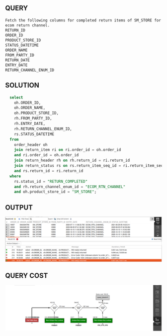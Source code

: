     
## QUERY
    Fetch the following columns for completed return items of SM_STORE for ecom return channel.
    RETURN_ID 
    ORDER_ID
    PRODUCT_STORE_ID 
    STATUS_DATETIME
    ORDER_NAME 
    FROM_PARTY_ID 
    RETURN_DATE 
    ENTRY_DATE
    RETURN_CHANNEL_ENUM_ID

## SOLUTION
    
``` sql
  select 
    oh.ORDER_ID, 
    oh.ORDER_NAME, 
    oh.PRODUCT_STORE_ID, 
    rh.FROM_PARTY_ID, 
    rh.ENTRY_DATE, 
    rh.RETURN_CHANNEL_ENUM_ID, 
    rs.STATUS_DATETIME 
  from 
    order_header oh 
    join return_item ri on ri.order_id = oh.order_id
    and ri.order_id = oh.order_id 
    join return_header rh on rh.return_id = ri.return_id 
    join return_status rs on rs.return_item_seq_id = ri.return_item_seq_id 
    and rs.return_id = ri.return_id 
  where 
    rs.status_id = "RETURN_COMPLETED" 
    and rh.return_channel_enum_id = "ECOM_RTN_CHANNEL" 
    and oh.product_store_id = "SM_STORE";

```

## OUTPUT
![Alt text](image.png)

## QUERY COST 

![Alt text](image-1.png)
